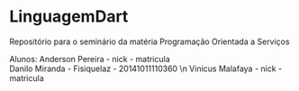 # LinguagemDart
Repositório para o seminário da matéria Programação Orientada a Serviços

Alunos:
Anderson Pereira - nick - matricula <br>
Danilo Miranda - Fisiquelaz - 20141011110360 \n
Vinicus Malafaya - nick - matricula
